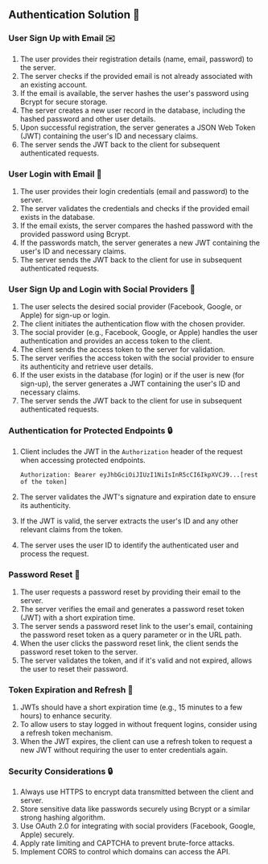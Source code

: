 ## Authentication Solution 🔐

### User Sign Up with Email ✉️

1. The user provides their registration details (name, email, password) to the server.
2. The server checks if the provided email is not already associated with an existing account.
3. If the email is available, the server hashes the user's password using Bcrypt for secure storage.
4. The server creates a new user record in the database, including the hashed password and other user details.
5. Upon successful registration, the server generates a JSON Web Token (JWT) containing the user's ID and necessary claims.
6. The server sends the JWT back to the client for subsequent authenticated requests.

### User Login with Email 🚪

1. The user provides their login credentials (email and password) to the server.
2. The server validates the credentials and checks if the provided email exists in the database.
3. If the email exists, the server compares the hashed password with the provided password using Bcrypt.
4. If the passwords match, the server generates a new JWT containing the user's ID and necessary claims.
5. The server sends the JWT back to the client for use in subsequent authenticated requests.

### User Sign Up and Login with Social Providers 🤝

1. The user selects the desired social provider (Facebook, Google, or Apple) for sign-up or login.
2. The client initiates the authentication flow with the chosen provider.
3. The social provider (e.g., Facebook, Google, or Apple) handles the user authentication and provides an access token to the client.
4. The client sends the access token to the server for validation.
5. The server verifies the access token with the social provider to ensure its authenticity and retrieve user details.
6. If the user exists in the database (for login) or if the user is new (for sign-up), the server generates a JWT containing the user's ID and necessary claims.
7. The server sends the JWT back to the client for use in subsequent authenticated requests.

### Authentication for Protected Endpoints 🔒

1. Client includes the JWT in the `Authorization` header of the request when accessing protected endpoints.
   ```
   Authorization: Bearer eyJhbGciOiJIUzI1NiIsInR5cCI6IkpXVCJ9...[rest of the token]
   ```

2. The server validates the JWT's signature and expiration date to ensure its authenticity.
3. If the JWT is valid, the server extracts the user's ID and any other relevant claims from the token.
4. The server uses the user ID to identify the authenticated user and process the request.

### Password Reset 🔑

1. The user requests a password reset by providing their email to the server.
2. The server verifies the email and generates a password reset token (JWT) with a short expiration time.
3. The server sends a password reset link to the user's email, containing the password reset token as a query parameter or in the URL path.
4. When the user clicks the password reset link, the client sends the password reset token to the server.
5. The server validates the token, and if it's valid and not expired, allows the user to reset their password.

### Token Expiration and Refresh 🔄

1. JWTs should have a short expiration time (e.g., 15 minutes to a few hours) to enhance security.
2. To allow users to stay logged in without frequent logins, consider using a refresh token mechanism.
3. When the JWT expires, the client can use a refresh token to request a new JWT without requiring the user to enter credentials again.

### Security Considerations 🔒

1. Always use HTTPS to encrypt data transmitted between the client and server.
2. Store sensitive data like passwords securely using Bcrypt or a similar strong hashing algorithm.
3. Use OAuth 2.0 for integrating with social providers (Facebook, Google, Apple) securely.
4. Apply rate limiting and CAPTCHA to prevent brute-force attacks.
5. Implement CORS to control which domains can access the API.
